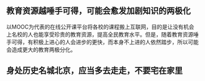## 教育资源越唾手可得，可能会愈发加剧知识的两极化
以MOOC为代表的在线公开课平台将各校的课程搬上互联网，目的是让没有机会上名校的人也能享受珍贵的教育资源，提高全民教育水平。但是，随着教育资源唾手可得，有积极上进心的人会进步的更快，而本身不上进的人依然踏步，所以可能会造成更大的教育两极分化。

## 身处历史名城北京，应当多去走走，不要宅在家里